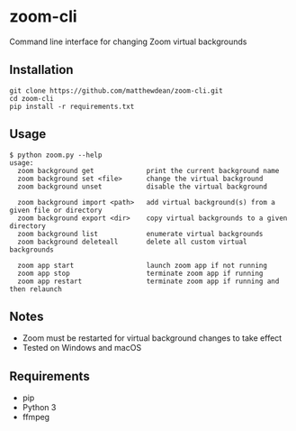 # zoom-cli
Command line interface for changing Zoom virtual backgrounds

## Installation
```
git clone https://github.com/matthewdean/zoom-cli.git
cd zoom-cli
pip install -r requirements.txt
```

## Usage
```
$ python zoom.py --help
usage:
  zoom background get             print the current background name
  zoom background set <file>      change the virtual background
  zoom background unset           disable the virtual background

  zoom background import <path>   add virtual background(s) from a given file or directory
  zoom background export <dir>    copy virtual backgrounds to a given directory
  zoom background list            enumerate virtual backgrounds
  zoom background deleteall       delete all custom virtual backgrounds

  zoom app start                  launch zoom app if not running
  zoom app stop                   terminate zoom app if running
  zoom app restart                terminate zoom app if running and then relaunch
```

## Notes
* Zoom must be restarted for virtual background changes to take effect
* Tested on Windows and macOS

## Requirements
* pip
* Python 3
* ffmpeg